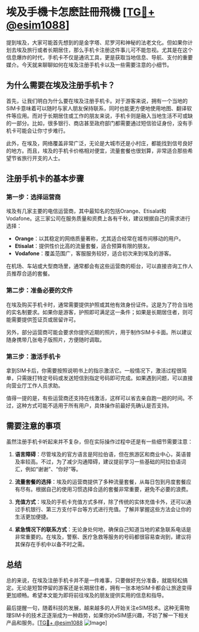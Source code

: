 # 埃及手機卡怎麽註冊飛機 [[TG💪+ @esim1088](https://t.me/s/esim1088)]

提到埃及，大家可能首先想到的是金字塔、尼罗河和神秘的法老文化。但如果你计划去埃及旅行或者长期居住，那么手机卡注册这件事儿可不能忽视。尤其是在这个信息爆炸的时代，手机卡不仅是通讯工具，更是获取当地信息、导航、支付的重要媒介。今天就来聊聊如何在埃及注册手机卡以及一些需要注意的小细节。

## 为什么需要在埃及注册手机卡？

首先，让我们明白为什么要在埃及注册手机卡。对于游客来说，拥有一个当地的SIM卡意味着可以随时与家人朋友保持联系，同时也能更方便地使用地图、翻译软件等应用。而对于长期居住或工作的朋友来说，手机卡则是融入当地生活不可或缺的一部分。比如，很多银行、商店甚至政府部门都需要通过短信验证身份，没有手机卡可能会让你寸步难行。

此外，在埃及，网络覆盖非常广泛，无论是大城市还是小村庄，都能找到信号良好的地方。而且，埃及的手机卡价格相对便宜，流量套餐也很划算，非常适合那些希望节省旅行开支的人士。

## 注册手机卡的基本步骤

### 第一步：选择运营商

埃及有几家主要的电信运营商，其中最知名的包括Orange、Etisalat和Vodafone。这三家公司在服务质量和资费上各有千秋，建议根据自己的需求进行选择：

- **Orange**：以其稳定的网络质量著称，尤其适合经常在城市间移动的用户。
- **Etisalat**：提供性价比高的流量套餐，适合预算有限的朋友。
- **Vodafone**：覆盖范围广，客服服务较好，适合初次来到埃及的游客。

在机场、车站或大型商场里，通常都会有这些运营商的柜台，可以直接咨询工作人员推荐合适的套餐。

### 第二步：准备必要的文件

在埃及购买手机卡时，通常需要提供护照或其他有效身份证件。这是为了符合当地的实名制要求。如果你是游客，护照即可满足这一条件；如果是长期居住者，则可能需要提供签证页或居留许可。

另外，部分运营商可能会要求你提供近期的照片，用于制作SIM卡卡面。所以建议随身携带几张电子版照片，方便随时调取。

### 第三步：激活手机卡

拿到SIM卡后，你需要按照说明书上的指示激活它。一般情况下，激活过程很简单，只需拨打特定号码或发送短信到指定号码即可完成。如果遇到问题，可以直接向营业厅工作人员求助。

值得一提的是，有些运营商还支持在线激活，这样可以省去亲自跑一趟的时间。不过，这种方式可能不适用于所有用户，具体操作前最好先确认是否支持。

## 需要注意的事项

虽然注册手机卡听起来并不复杂，但在实际操作过程中还是有一些细节需要注意：

1. **语言障碍**：尽管埃及的官方语言是阿拉伯语，但在旅游区和商业中心，英语普及率较高。不过，为了减少沟通障碍，建议提前学习一些基础的阿拉伯语词汇，例如“谢谢”、“你好”等。

2. **流量套餐的选择**：埃及的运营商提供了多种流量套餐，从每日包到月度套餐应有尽有。根据自己的使用习惯选择合适的套餐非常重要，避免不必要的浪费。

3. **充值方式**：埃及的手机卡充值方式多样，除了传统的实体充值卡外，还可以通过手机银行、第三方支付平台等方式进行充值。了解并掌握这些方法会让你的生活更加便捷。

4. **紧急情况下的联系方式**：无论身处何地，确保自己知道当地的紧急联系电话是非常重要的。在埃及，警察、医疗急救等服务的号码都很容易查询到，建议将其保存在手机中以备不时之需。

## 总结

总的来说，在埃及注册手机卡并不是一件难事，只要做好充分准备，就能轻松搞定。无论是短暂停留的游客还是长期居住者，拥有一张本地SIM卡都会让旅途变得更加顺畅。希望本文能为即将前往埃及的朋友提供实用的信息和指导。

最后提醒一句，随着科技的发展，越来越多的人开始关注eSIM技术。这种无需物理SIM卡的技术正逐渐成为一种趋势，如果你对eSIM感兴趣，不妨了解一下相关产品和服务。[[TG💪+ @esim1088](https://t.me/s/esim1088) ![Image](https://i.postimg.cc/4NQfJmqS/Snipaste-2025-05-13-00-14-12.png)]
